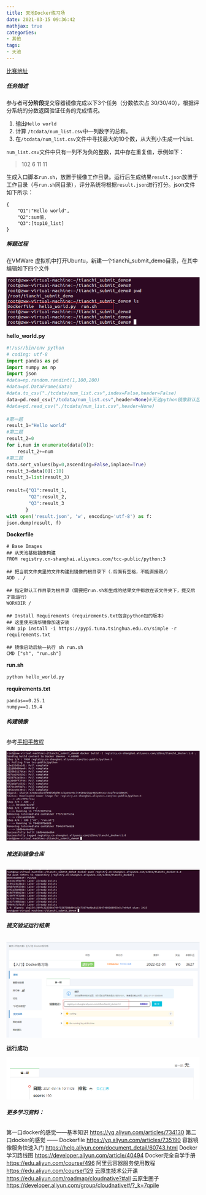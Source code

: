 ```yaml
---
title: 天池Docker练习场
date: 2021-03-15 09:36:42
mathjax: true
categories:
- 其他
tags:
- 天池
---
```


[比赛地址](https://tianchi.aliyun.com/competition/entrance/231759/information)

##### 任务描述

参与者可**分阶段**提交容器镜像完成以下3个任务（分数依次占 30/30/40），根据评分系统的分数返回验证任务的完成情况。

1. 输出`Hello world`
2. 计算 `/tcdata/num_list.csv`中一列数字的总和。
3. 在`/tcdata/num_list.csv`文件中寻找最大的10个数，从大到小生成一个List.

<!-- more -->

`num_list.csv`文件中只有一列不为负的整数，其中存在重复值，示例如下：

> 102
> 6
> 11
> 11

生成入口脚本`run.sh`，放置于镜像工作目录。运行后生成结果`result.json`放置于工作目录（与`run.sh`同目录），评分系统将根据`result.json`进行打分。json文件如下所示：

```
{  
    "Q1":"Hello world", 
    "Q2":sum值, 
    "Q3":[top10_list] 
}
```

##### 解题过程

在VMWare 虚拟机中打开Ubuntu，新建一个tianchi_submit_demo目录，在其中编辑如下四个文件

![image-20210315094851351](%E5%A4%A9%E6%B1%A0Docker%E7%BB%83%E4%B9%A0%E5%9C%BA/image-20210315094851351.png)

**hello_world.py**

```python
#!/usr/bin/env python
# coding: utf-8
import pandas as pd
import numpy as np
import json
#data=np.random.randint(1,100,200)
#data=pd.DataFrame(data)
#data.to_csv("./tcdata/num_list.csv",index=False,header=False)
data=pd.read_csv("/tcdata/num_list.csv",header=None)#天池python镜像默认包含此文件，自己测试用如下指令
#data=pd.read_csv("./tcdata/num_list.csv",header=None)

#第一题
result_1="Hello world"
#第二题
result_2=0
for i,num in enumerate(data[0]):
    result_2+=num
#第三题
data.sort_values(by=0,ascending=False,inplace=True)
result_3=data[0][:10]
result_3=list(result_3)

result={"Q1":result_1,
        "Q2":result_2,
        "Q3":result_3
       }
with open('result.json', 'w', encoding='utf-8') as f:
json.dump(result, f)
```

**Dockerfile**

```
# Base Images
## 从天池基础镜像构建
FROM registry.cn-shanghai.aliyuncs.com/tcc-public/python:3

## 把当前文件夹里的文件构建到镜像的根目录下（.后面有空格，不能直接跟/）
ADD . /

## 指定默认工作目录为根目录（需要把run.sh和生成的结果文件都放在该文件夹下，提交后才能运行）
WORKDIR /

## Install Requirements（requirements.txt包含python包的版本）
## 这里使用清华镜像加速安装
RUN pip install -i https://pypi.tuna.tsinghua.edu.cn/simple -r requirements.txt

## 镜像启动后统一执行 sh run.sh
CMD ["sh", "run.sh"]
```

**run.sh**

```sh
python hello_world.py
```

**requirements.txt**

```
pandas==0.25.1
numpy==1.19.4
```

###### **构建镜像**

参考[手把手教程](https://tianchi.aliyun.com/competition/entrance/231759/tab/226)

![image-20210315095416743](%E5%A4%A9%E6%B1%A0Docker%E7%BB%83%E4%B9%A0%E5%9C%BA/image-20210315095416743.png)

###### **推送到镜像仓库**

![image-20210315095541391](%E5%A4%A9%E6%B1%A0Docker%E7%BB%83%E4%B9%A0%E5%9C%BA/image-20210315095541391.png)

###### **提交验证运行结果**

![image-20210315095708687](%E5%A4%A9%E6%B1%A0Docker%E7%BB%83%E4%B9%A0%E5%9C%BA/image-20210315095708687.png)

**运行成功**

![image-20210315101638481](%E5%A4%A9%E6%B1%A0Docker%E7%BB%83%E4%B9%A0%E5%9C%BA/image-20210315101638481.png)





###### **更多学习资料：**

第一口docker的感觉——基本知识
https://yq.aliyun.com/articles/734130
第二口docker的感觉 —— Dockerfile
https://yq.aliyun.com/articles/735190
容器镜像服务快速入门
https://help.aliyun.com/document_detail/60743.html
Docker学习路线图
https://developer.aliyun.com/article/40494
Docker完全自学手册
https://edu.aliyun.com/course/496
阿里云容器服务使用教程
https://edu.aliyun.com/course/129
云原生技术公开课
https://edu.aliyun.com/roadmap/cloudnative?#all
云原生圈子
https://developer.aliyun.com/group/cloudnative#/?_k=7qpile

